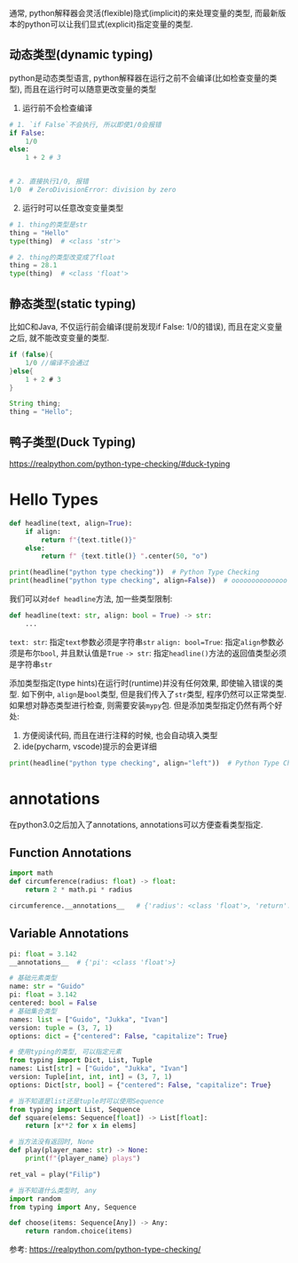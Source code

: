 通常, python解释器会灵活(flexible)隐式(implicit)的来处理变量的类型, 而最新版本的python可以让我们显式(explicit)指定变量的类型.

## 动态类型(dynamic typing)
python是动态类型语言, python解释器在运行之前不会编译(比如检查变量的类型), 而且在运行时可以随意更改变量的类型
1. 运行前不会检查编译
```python
# 1. `if False`不会执行, 所以即使1/0会报错
if False:
    1/0 
else:
    1 + 2 # 3


# 2. 直接执行1/0, 报错
1/0  # ZeroDivisionError: division by zero
```

2. 运行时可以任意改变变量类型
```python
# 1. thing的类型是str
thing = "Hello"
type(thing)  # <class 'str'>

# 2. thing的类型改变成了float
thing = 28.1
type(thing)  # <class 'float'>
```
## 静态类型(static typing)
比如C和Java, 不仅运行前会编译(提前发现if False: 1/0的错误), 而且在定义变量之后, 就不能改变变量的类型.
```java
if (false){
    1/0 //编译不会通过
}else{
    1 + 2 # 3
}
```

```java
String thing;
thing = "Hello";
```

## 鸭子类型(Duck Typing)

https://realpython.com/python-type-checking/#duck-typing


# Hello Types

```python
def headline(text, align=True):
    if align:
        return f"{text.title()}"
    else:
        return f" {text.title()} ".center(50, "o")

print(headline("python type checking"))  # Python Type Checking
print(headline("python type checking", align=False))  # oooooooooooooo Python Type Checking oooooooooooooo
```
我们可以对`def headline`方法, 加一些类型限制:
```python
def headline(text: str, align: bool = True) -> str:
    ...
```
`text: str`: 指定`text`参数必须是字符串`str`
`align: bool=True`: 指定`align`参数必须是布尔`bool`, 并且默认值是`True`
`-> str`: 指定`headline()`方法的返回值类型必须是字符串`str`

添加类型指定(type hints)在运行时(runtime)并没有任何效果, 即使输入错误的类型. 如下例中, `align`是`bool`类型, 但是我们传入了`str`类型, 程序仍然可以正常类型. 如果想对静态类型进行检查, 则需要安装`mypy`包. 但是添加类型指定仍然有两个好处:
1. 方便阅读代码, 而且在进行注释的时候, 也会自动填入类型
2. ide(pycharm, vscode)提示的会更详细

```python
print(headline("python type checking", align="left"))  # Python Type Checking 
```

# annotations
在python3.0之后加入了annotations, annotations可以方便查看类型指定.
## Function Annotations
```python
import math
def circumference(radius: float) -> float:
    return 2 * math.pi * radius

circumference.__annotations__   # {'radius': <class 'float'>, 'return': <class 'float'>}
```





## Variable Annotations


```python
pi: float = 3.142
__annotations__  # {'pi': <class 'float'>}
```


```python
# 基础元素类型
name: str = "Guido"
pi: float = 3.142
centered: bool = False
# 基础集合类型
names: list = ["Guido", "Jukka", "Ivan"]
version: tuple = (3, 7, 1)
options: dict = {"centered": False, "capitalize": True}

# 使用typing的类型, 可以指定元素
from typing import Dict, List, Tuple
names: List[str] = ["Guido", "Jukka", "Ivan"]
version: Tuple[int, int, int] = (3, 7, 1)
options: Dict[str, bool] = {"centered": False, "capitalize": True}

# 当不知道是list还是tuple时可以使用Sequence
from typing import List, Sequence
def square(elems: Sequence[float]) -> List[float]:
    return [x**2 for x in elems]

# 当方法没有返回时, None
def play(player_name: str) -> None:
    print(f"{player_name} plays")

ret_val = play("Filip")

# 当不知道什么类型时, any
import random
from typing import Any, Sequence

def choose(items: Sequence[Any]) -> Any:
    return random.choice(items)

```


参考:
https://realpython.com/python-type-checking/
